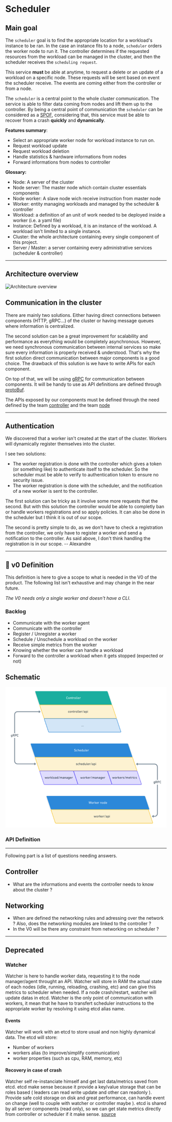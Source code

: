 # Scheduler

## Main goal

The `scheduler` goal is to find the appropriate location for a workload's instance to be ran.
In the case an instance fits to a node, `scheduler` orders the worker node to run it. The controller determines
if the requested resources from the workload can be managed in the cluster, and then the scheduler receives the `scheduling request`.

This service **must** be able at anytime, to request a delete or an update of a workload on a specific
node. These requests will be sent based on event the scheduler receive. The events are coming either from the controller or from a node.

The `scheduler` is a central point to the whole cluster communication. The service is able to filter
data coming from nodes and lift them up to the controller. By being a central point of communication
the `scheduler` can be considered as a [SPOF](https://en.wikipedia.org/wiki/Single_point_of_failure), 
considering that, this service must be able to recover from a crash **quickly** and **dynamically**.

**Features summary**:

* Select an appropriate worker node for workload instance to run on.
* Request workload update 
* Request workload deletion
* Handle statistics & hardware informations from nodes
* Forward informations from nodes to controller 

**Glossary:**
* Node: A server of the cluster
* Node server: The master node which contain cluster essentials components
* Node worker: A slave node wich receive instruction from master node
* Worker: entity managing workloads and managed by the scheduler & controller
* Workload: a definition of an unit of work needed to be deployed inside a worker (i.e. a yaml file)
* Instance: Defined by a workload, it is an instance of the workload. A workload isn't limited to a single instance. 
* Cluster: the whole architecture containing every single component of this project. 
* Server / Master: a server containing every administrative services (scheduler & controller)

---

## Architecture overview

![Architecture overview](https://cdn.discordapp.com/attachments/828205813336244254/842476988290695187/a051f160-4d85-4c5c-a49b-0354ca9272d2.png)

## Communication in the cluster 

There are mainly two solutions. Either having direct connections between components (HTTP, gRPC...) of the cluster or having
message queues where information is centralized.

The second solution can be a great improvement for scalability and performance as everything would be completely asynchronous. 
However, we need synchronous communication between internal services so make sure every information is properly received & understood.
That's why the first solution direct communication between major components is a good choice. The drawback of this solution is we have 
to write APIs for each component. 

On top of that, we will be using [gRPC](https://grpc.io/) for communication between components. It will be handy to use 
as API definitions are defined through [protoBuf](https://developers.google.com/protocol-buffers). 

The APIs exposed by our components must be defined through the need defined by the team 
[controller](#controller) and the team [node](#node)

---

## Authentication 

We discovered that a worker isn't created at the start of the cluster. Workers will dynamically register themselves into the cluster. 

I see two solutions:

- The worker registration is done with the controller which gives a token (or something like) to authenticate itself to the scheduler. So the scheduler must be able to verify to authentication token to ensure no security issue. 
- The worker registration is done with the scheduler, and the notification of a new worker is sent to the controller. 

The first solution can be tricky as it involve some more requests that the second. But with this solution the controller would be able to completly ban or handle workers registrations and so apply policies. It can also be done in the scheduler but I think it is out of our scope. 

The second is pretty simple to do, as we don't have to check a registration from the controller, we only have to register a worker and send a notification to the controller. As said above, I don't think handling the registration is in our scope. -- Alexandre

---

## 🎉 v0 Definition 

This definition is here to give a scope to what is needed in the V0 of the product. The following list isn't exhaustive and may change in the near future. 

*The V0 needs only a single worker and doesn't have a CLI.*

### Backlog 

- Communicate with the worker agent 
- Communicate with the controller
- Register / Unregister a worker
- Schedule / Unschedule a workload on the worker 
- Receive simple metrics from the worker
- Knowing whether the worker can handle a workload
- Forward to the controller a workload when it gets stopped (expected or not)

## Schematic

![v0_schema](./assets/arch_v0.png)

### API Definition 


--- 

Following part is a list of questions needing answers.

## Controller

* What are the informations and events the controller needs to know about the cluster ?

## Networking 

- When are defined the networking rules and adressing over the network ? Also, does the networking modules are linked to the controller ? 
- In the V0 will be there any constraint from networking on scheduler ?




---

## Deprecated 

### Watcher 

Watcher is here to handle worker data, requesting it to the node manager/agent throught an API.
Watcher will store in RAM the actual state of each nodes (idle, running, reloading, crashing, 
etc) and can give this metrics to scheduler when needed. If a node crash/restart, watcher will 
update datas in etcd.
Watcher is the only point of communication with workers, it mean that he have to transfert
 scheduler instructions to the appropriate worker by resolving it using etcd alias name.


#### Events 

Watcher will work with an etcd to store usual and non highly dynamical data.
The etcd will store:
 - Number of workers
 - workers alias (to improve/simplify communication)
 - worker properties (such as cpu, RAM, memory, etc)

#### Recovery in case of crash

Watcher self re-instanciate himself and get last data/metrics saved from etcd.
etcd make sense because it provide a key/value storage that can be roles based ( leaders can read write update and other can readonly ). Provide safe cold storage on disk and great performance, can handle event on change (well to couple with watcher or controller maybe ). etcd is shared by all server components (read only), so we can get state metrics directly from controller or scheduler if it make sense.
[source](https://www.ibm.com/cloud/learn/etcd)
